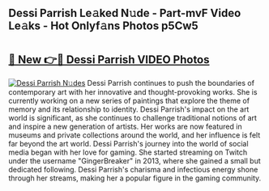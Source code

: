 ## Dessi Parrish Le𝚊ked N𝚞de - Part-mvF Video Le𝚊ks - Hot Onlyf𝚊ns Photos p5Cw5

# <h2><a href="http://ab3607.deff.icu/?id=Dessi+Parrish">🔗 New 👉🔴 Dessi Parrish VIDEO Photos</a></h2>

[![Dessi Parrish N𝚞des](https://i.imgur.com/rIISA9y.gif)](http://ab3607.deff.icu/?id=Dessi+Parrish)
Dessi Parrish continues to push the boundaries of contemporary art with her innovative and thought-provoking works. She is currently working on a new series of paintings that explore the theme of memory and its relationship to identity. Dessi Parrish's impact on the art world is significant, as she continues to challenge traditional notions of art and inspire a new generation of artists. Her works are now featured in museums and private collections around the world, and her influence is felt far beyond the art world. Dessi Parrish's journey into the world of social media began with her love for gaming. She started streaming on Twitch under the username "GingerBreaker" in 2013, where she gained a small but dedicated following. Dessi Parrish's charisma and infectious energy shone through her streams, making her a popular figure in the gaming community.
